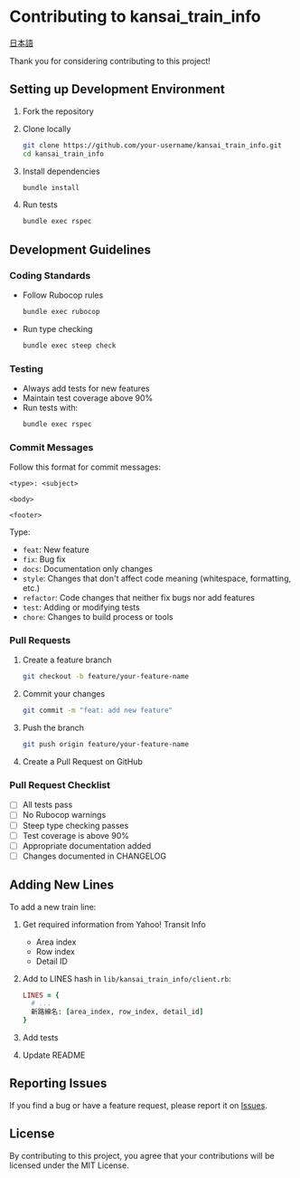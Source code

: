 # Contributing to kansai_train_info

[日本語](CONTRIBUTING.md)

Thank you for considering contributing to this project!

## Setting up Development Environment

1. Fork the repository
2. Clone locally
   ```bash
   git clone https://github.com/your-username/kansai_train_info.git
   cd kansai_train_info
   ```

3. Install dependencies
   ```bash
   bundle install
   ```

4. Run tests
   ```bash
   bundle exec rspec
   ```

## Development Guidelines

### Coding Standards

- Follow Rubocop rules
  ```bash
  bundle exec rubocop
  ```

- Run type checking
  ```bash
  bundle exec steep check
  ```

### Testing

- Always add tests for new features
- Maintain test coverage above 90%
- Run tests with:
  ```bash
  bundle exec rspec
  ```

### Commit Messages

Follow this format for commit messages:

```
<type>: <subject>

<body>

<footer>
```

Type:
- `feat`: New feature
- `fix`: Bug fix
- `docs`: Documentation only changes
- `style`: Changes that don't affect code meaning (whitespace, formatting, etc.)
- `refactor`: Code changes that neither fix bugs nor add features
- `test`: Adding or modifying tests
- `chore`: Changes to build process or tools

### Pull Requests

1. Create a feature branch
   ```bash
   git checkout -b feature/your-feature-name
   ```

2. Commit your changes
   ```bash
   git commit -m "feat: add new feature"
   ```

3. Push the branch
   ```bash
   git push origin feature/your-feature-name
   ```

4. Create a Pull Request on GitHub

### Pull Request Checklist

- [ ] All tests pass
- [ ] No Rubocop warnings
- [ ] Steep type checking passes
- [ ] Test coverage is above 90%
- [ ] Appropriate documentation added
- [ ] Changes documented in CHANGELOG

## Adding New Lines

To add a new train line:

1. Get required information from Yahoo! Transit Info
   - Area index
   - Row index
   - Detail ID

2. Add to LINES hash in `lib/kansai_train_info/client.rb`:
   ```ruby
   LINES = {
     # ...
     新路線名: [area_index, row_index, detail_id]
   }
   ```

3. Add tests
4. Update README

## Reporting Issues

If you find a bug or have a feature request, please report it on [Issues](https://github.com/o8n/kansai_train_info/issues).

## License

By contributing to this project, you agree that your contributions will be licensed under the MIT License.